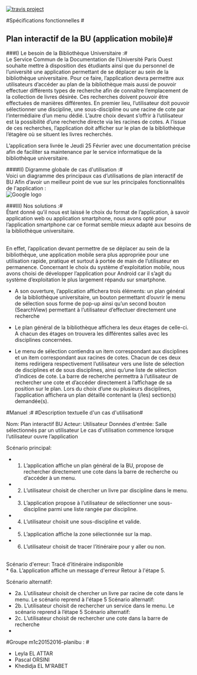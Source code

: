 
 
[![travis project](https://travis-ci.org/Miage-Paris-Ouest/m1c20152016-planibu.svg)](https://travis-ci.org/Miage-Paris-Ouest/m1c20152016-planibu/)


#Spécifications fonctionnelles  #

## Plan interactif de la BU (application mobile)#

###I) Le besoin de la Bibliothèque Universitaire :#
<br>
Le Service Commun de la Documentation de l’Université Paris Ouest souhaite mettre à disposition des étudiants ainsi que du personnel de l’université une application permettant de se déplacer au sein de la bibliothèque universitaire. 
Pour ce faire, l’application devra permettre aux utilisateurs d’accéder au plan de la bibliothèque mais aussi de pouvoir effectuer différents types de recherche afin de connaître l’emplacement de la collection de livres désirée. 
Ces recherches doivent pouvoir être effectuées de manières différentes. En premier lieu, l’utilisateur doit pouvoir sélectionner une discipline, une sous-discipline ou une racine de cote par l’intermédiaire d’un menu dédié. L’autre choix devant s’offrir à l’utilisateur est la possibilité d’une recherche directe via les racines de cotes. A l’issue de ces recherches, l’application doit afficher sur le plan de la bibliothèque l’étagère où se situent les livres recherchés.

L’application sera livrée le Jeudi 25 Février avec une documentation précise afin de faciliter sa maintenance par le service informatique de la bibliothèque universitaire.

####II) Digramme globale de cas d'utilisation :#
<br>
Voici un diagramme des principaux cas d’utilisations de plan interactif de BU Afin d’avoir un meilleur point de vue sur les principales fonctionnalités de l'application :
</br>
![Google logo](http://img11.hostingpics.net/pics/411028Diagrammedecasdutilisation.png "google logo")




###III) Nos solutions :#
<br>
Étant donné qu’il nous est laissé le choix du format de l’application, à savoir application web ou application smartphone, nous avons opté pour l’application smartphone car ce format semble mieux adapté aux besoins de la bibliothèque universitaire. 
</br>

<br>En effet, l’application devant permettre de se déplacer au sein de la bibliothèque, une application mobile sera plus appropriée pour une utilisation rapide, pratique et surtout à portée de main de l’utilisateur en permanence.
Concernant le choix du système d'exploitation mobile, nous avons choisi de développer l’application pour Android car il s’agit du système d’exploitation le plus largement répandu sur smartphone. </br>


* A son ouverture, l’application affichera trois éléments: un plan général de la bibliothèque universitaire, un bouton permettant d’ouvrir le menu de sélection sous forme de pop-up ainsi qu’un second bouton (SearchView) permettant à l’utilisateur d’effectuer directement une recherche

* Le plan général de la bibliothèque affichera les deux étages de celle-ci. A chacun des étages on trouvera les différentes salles avec les disciplines concernées.

* Le menu de sélection contiendra un item correspondant aux disciplines et un item correspondant aux racines de cotes. Chacun de ces deux items redirigera respectivement l’utilisateur vers une liste de sélection de disciplines et de sous disciplines, ainsi qu’une liste de sélection d’indices de cote.
La barre de recherche permettra à l’utilisateur de rechercher une cote et d’accéder directement à l’affichage de sa position  sur le plan.
Lors du choix d’une ou plusieurs disciplines, l’application affichera un plan détaillé contenant la (/les) section(s) demandée(s).

#Manuel :#
#Description textuelle d'un cas d'utilisation#

Nom: Plan interactif BU 
Acteur: Utilisateur
Données d'entrée: Salle sélectionnés par un utilisateur
Le cas d'utilisation commence lorsque l’utilisateur ouvre l’application

Scénario principal:

* 1. L’application affiche un plan général de la BU, propose de rechercher directement une cote dans la barre de recherche ou d’accéder à un menu.
* 2. L’utilisateur choisit de chercher un livre par discipline dans le menu.
* 3. L’application propose à l’utilisateur de sélectionner une sous-discipline parmi une liste rangée par discipline.

* 4. L’utilisateur choisit une sous-discipline et valide.
* 5. L’application affiche la zone sélectionnée sur la map.
* 6. L’utilisateur choisit de tracer l’itinéraire pour y aller ou non.

<br>
Scénario d'erreur: Tracé d’itinéraire indisponible
</br>
* 6a. L’application affiche un message d'erreur
Retour à l'étape 5.

Scénario alternatif:
* 2a. L’utilisateur choisit de chercher un livre par racine de cote dans le menu.
Le scénario reprend à l'étape 5
Scénario alternatif:
* 2b. L’utilisateur choisit de rechercher un service dans le menu.
Le scénario reprend à l’étape 5
Scénario alternatif:
* 2c. L’utilisateur choisit de rechercher une cote dans la barre de recherche 
* 
#Groupe m1c20152016-planibu : #
* Leyla EL ATTAR
* Pascal ORSINI
* Khedidja EL M'RABET
